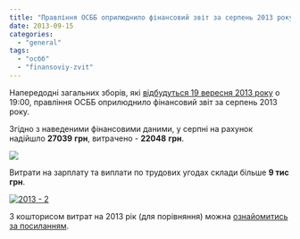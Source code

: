 ```yaml
---
title: "Правління ОСББ оприлюднило фінансовий звіт за серпень 2013 року"
date: 2013-09-15
categories: 
  - "general"
tags: 
  - "осбб"
  - "finansoviy-zvit"
---
```


Напередодні загальних зборів, які [відбудуться 19 вересня 2013 року](http://shevchenko4a.brovary.org/19-veresnya-zagalni-zbori-osbb/ "19 вересня — загальні збори ОСББ") о 19:00, правління ОСББ оприлюднило фінансовий звіт за серпень 2013 року.

Згідно з наведеними фінансовими даними, у серпні на рахунок надійшло **27039** **грн**, витрачено - **22048** **грн**.

[![](http://shevchenko4a.brovary.org/wp-content/uploads/2013/09/2013-1-1024x680.jpg)](http://shevchenko4a.brovary.org/wp-content/uploads/2013/09/2013-1.jpg)

Витрати на зарплату та виплати по трудових угодах склади більше **9 тис грн**.

[![2013 - 2](http://shevchenko4a.brovary.org/wp-content/uploads/2013/09/2013-2-1024x540.jpg)](http://shevchenko4a.brovary.org/wp-content/uploads/2013/09/2013-2.jpg)

З кошторисом витрат на 2013 рік (для порівняння) можна [ознайомитись за посиланням](http://shevchenko4a.brovary.org/proekt-koshtorisu-na-2013-rik-onovleno/).
